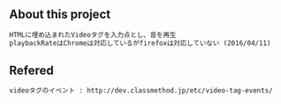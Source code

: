 ## About this project

```txt
HTMLに埋め込まれたVideoタグを入力点とし、音を再生
playbackRateはChromeは対応しているがfirefoxは対応していない (2016/04/11)
```

## Refered

```txt
videoタグのイベント : http://dev.classmethod.jp/etc/video-tag-events/
```

